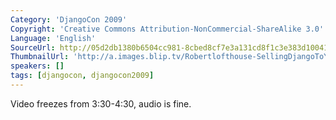```yaml
---
Category: 'DjangoCon 2009'
Copyright: 'Creative Commons Attribution-NonCommercial-ShareAlike 3.0'
Language: 'English'
SourceUrl: http://05d2db1380b6504cc981-8cbed8cf7e3a131cd8f1c3e383d10041.r93.cf2.rackcdn.com/djangocon-2009/15_selling-django-to-your-superiors-success-stories-panel.ogv
ThumbnailUrl: 'http://a.images.blip.tv/Robertlofthouse-SellingDjangoToYourSuperiorsSuccessStoriesPanel152.png'
speakers: []
tags: [djangocon, djangocon2009]
---
```

  
Video freezes from 3:30-4:30, audio is fine.

